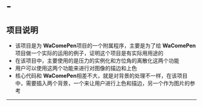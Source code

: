 # -

## 项目说明

* 该项目是为 **WaComePen**项目的一个附属程序，主要是为了给 **WaComePen**项目做一个实际的运用的例子，证明这个项目是有实际用用途的
* 在该项目中，主要使用的是压力的实例化和方位角的离散化这两个功能
* 用户可以使用这两个功能来进行对图像的描边和上色
* 核心代码和 **WaComePen**相差不大，就是对背景的处理不一样，在该项目中，需要插入两个背景，一个来让用户进行上色和描边，另一个作为图片的参考

---
